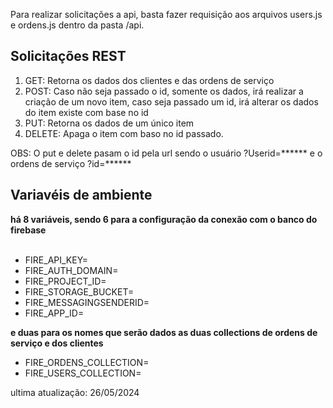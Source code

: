 Para realizar solicitações a api, basta fazer requisição aos arquivos users.js e ordens.js dentro da pasta /api.

<h2>Solicitações REST</h2>
<ol>
  <li>GET: Retorna os dados dos clientes e das ordens de serviço</li>
  <li>POST: Caso não seja passado o id, somente os dados, irá realizar a criação de um novo item, caso seja passado um id, irá alterar os dados do item existe com base no id</li>
  <li>PUT: Retorna os dados de um único item</li>
  <li>DELETE: Apaga o item com baso no id passado.</li>
</ol>

OBS: O put e delete pasam o id pela url sendo o usuário ?Userid=****** e o ordens de serviço ?id=******

<h2>Variavéis de ambiente</h2>
<b>há 8 variáveis, sendo 6 para a configuração da conexão com o banco do firebase</b><br/><br/>

<ul>
  <li>FIRE_API_KEY=</li>
  <li>FIRE_AUTH_DOMAIN=</li>
  <li>FIRE_PROJECT_ID=</li>
  <li>FIRE_STORAGE_BUCKET=</li>
  <li>FIRE_MESSAGINGSENDERID=</li>
  <li>FIRE_APP_ID=</li>
</ul>

<b>e duas para os nomes que serão dados as duas collections de ordens de serviço e dos clientes</b>
<ul>
  <li>FIRE_ORDENS_COLLECTION=</li>
  <li>FIRE_USERS_COLLECTION=</li>
</ul>

ultima atualização: 26/05/2024